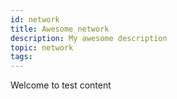 ```yaml
---
id: network
title: Awesome network
description: My awesome description
topic: network
tags:
---
```


Welcome to test content
